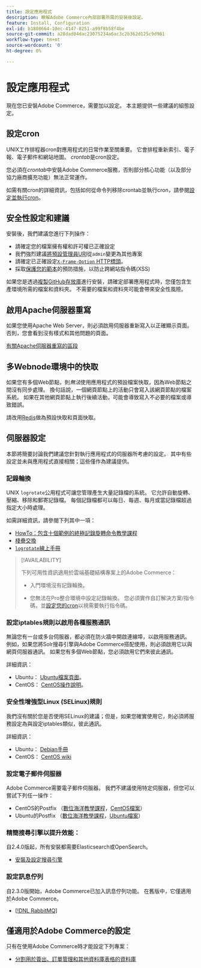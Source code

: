 ```yaml
---
title: 設定應用程式
description: 瞭解Adobe Commerce內部部署所需的安裝後設定。
feature: Install, Configuration
exl-id: b1808664-10ec-4147-8251-a99f8b58f4be
source-git-commit: a28dad04dac23075234a6ac3c2b362d125c9d981
workflow-type: tm+mt
source-wordcount: '0'
ht-degree: 0%

---
```


# 設定應用程式

現在您已安裝Adobe Commerce，需要加以設定。 本主題提供一些建議的組態設定。

## 設定cron

UNIX工作排程器cron對應用程式的日常作業至關重要。 它會排程重新索引、電子報、電子郵件和網站地圖。 *crontab*&#x200B;是cron設定。

您必須在&#x200B;*crontab*&#x200B;中安裝Adobe Commerce服務，否則部分核心功能（以及部分協力廠商擴充功能）無法正常運作。

如需有關cron的詳細資訊，包括如何從命令列移除crontab並執行cron，請參閱[設定並執行cron](../../configuration/cli/configure-cron-jobs.md)。

## 安全性設定和建議

安裝後，我們建議您進行下列操作：

* 請確定您的檔案擁有權和許可權已正確設定
* 我們強烈建議[將預設管理員URI](../tutorials/admin-uri.md)從`admin`變更為其他專案
* 請確定已正確設定[`X-Frame-Option` HTTP標頭](../../configuration/security/xframe-options.md)。
* 採取[保護您的範本](https://developer.adobe.com/commerce/php/development/security/cross-site-scripting/)的預防措施，以防止跨網站指令碼(XSS)

如果您是透過[複製GitHub存放庫](https://developer.adobe.com/commerce/contributor/guides/install/clone-repository/)進行安裝，請確定部署應用程式時，您僅包含生產環境所需的檔案和資料夾。 不需要的檔案和資料夾可能會帶來安全性風險。

## 啟用Apache伺服器重寫

如果您使用Apache Web Server，則必須啟用伺服器重新寫入以正確顯示頁面。 否則，您會看到沒有樣式和其他問題的頁面。

[有關Apache伺服器重寫的區段](../prerequisites/web-server/apache.md#apache-rewrites-and-htaccess)

## 多Webnode環境中的快取

如果您有多個Web節點，則&#x200B;*無法*&#x200B;使用應用程式的預設檔案快取，因為Web節點之間沒有同步處理。 換句話說，一個網頁節點上的活動只會寫入該網頁節點的檔案系統。 如果在其他網頁節點上執行後續活動，可能會導致寫入不必要的檔案或導致錯誤。

請改用[Redis](../../configuration/cache/config-redis.md)做為預設快取和頁面快取。

## 伺服器設定

本節將簡要討論我們建議您針對執行應用程式的伺服器所考慮的設定。 其中有些設定並未與應用程式直接相關；這些僅作為建議提供。

### 記錄輪換

UNIX `logrotate`公用程式可讓您管理產生大量記錄檔的系統。 它允許自動旋轉、壓縮、移除和郵寄記錄檔。 每個記錄檔都可以每日、每週、每月或當記錄檔超過指定大小時處理。

如需詳細資訊，請參閱下列其中一項：

* [HowTo：包含十個範例的終極記錄旋轉命令教學課程](https://www.thegeekstuff.com/2010/07/logrotate-examples)
* [棧疊交換](https://unix.stackexchange.com/questions/85662/how-to-properly-automatically-manually-rotate-log-files-for-production-rails-app)
* [`logrotate`線上手冊](https://linuxconfig.org/logrotate-8-manual-page)

>[!AVAILABILITY]
>
>下列可用性資訊適用於雲端基礎結構專案上的Adobe Commerce：
>
>* 入門環境沒有記錄輪換。
>
>* 您無法在Pro整合環境中設定記錄輪換。 您必須實作自訂解決方案/指令碼，並[設定您的cron](https://experienceleague.adobe.com/zh-hant/docs/commerce-on-cloud/user-guide/configure/app/properties/crons-property)以視需要執行指令碼。

### 設定iptables規則以啟用各種服務通訊

無論您有一台或多台伺服器，都必須在防火牆中開啟連線埠，以啟用服務通訊。 例如，如果您將Solr搜尋引擎與Adobe Commerce搭配使用，則必須啟用它以與網頁伺服器通訊。 如果您有多個Web節點，您必須啟用它們來彼此通訊。

詳細資訊：

* Ubuntu： [Ubuntu檔案頁面](https://help.ubuntu.com/community/IptablesHowTo)。
* CentOS： [CentOS操作說明](https://wiki.centos.org/HowTos%282f%29Network%282f%29IPTables.html)。

### 安全性增強型Linux (SELinux)規則

我們沒有關於您是否使用SELinux的建議；但是，如果您確實使用它，則必須將服務設定為與設定iptables類似，彼此通訊。

詳細資訊：

* Ubuntu： [Debian手冊](https://debian-handbook.info/browse/stable/sect.selinux.html)
* CentOS： [CentOS wiki](https://wiki.centos.org/HowTos/SELinux)

### 設定電子郵件伺服器

Adobe Commerce需要電子郵件伺服器。 我們不建議使用特定伺服器，但您可以嘗試下列任一操作：

* CentOS的Postfix （[數位海洋教學課程](https://www.digitalocean.com/community/tutorials/how-to-install-postfix-on-centos-6)，[CentOS檔案](https://www.centos.org)）
* Ubuntu的Postfix （[數位海洋教學課程](https://www.digitalocean.com/community/tutorials/how-to-install-and-setup-postfix-on-ubuntu-14-04)，[Ubuntu檔案](https://help.ubuntu.com/community/MailServer)）

### 精簡搜尋引擎以提升效能：

自2.4.0版起，所有安裝都需要Elasticsearch或OpenSearch。

* [安裝及設定搜尋引擎](../../configuration/search/overview-search.md)

### 設定訊息佇列

自2.3.0版開始，Adobe Commerce已加入訊息佇列功能。 在舊版中，它僅適用於Adobe Commerce。

* [[!DNL RabbitMQ]](../../configuration/queues/message-queue-framework.md)

## 僅適用於Adobe Commerce的設定

只有在使用Adobe Commerce時才能設定下列專案：

* [分割用於簽出、訂單管理和其他資料庫表格的資料庫](../../configuration/storage/multi-master.md)
